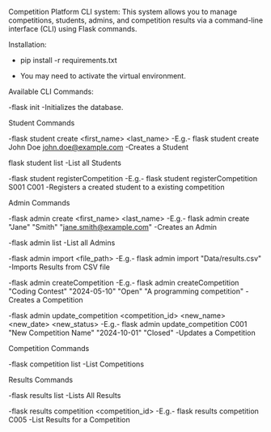 Competition Platform CLI system:
This system allows you to manage competitions, students, admins, and competition results via a command-line interface (CLI) using Flask commands.

Installation:
- pip install -r requirements.txt

- You may need to activate the virtual environment.

Available CLI Commands:

-flask init 
-Initializes the database.

Student Commands

-flask student create <first_name> <last_name> <email>
-E.g.- flask student create John Doe john.doe@example.com
-Creates a Student

flask student list
-List all Students

-flask student registerCompetition <StudentID> <CompetitionID>
-E.g.- flask student registerCompetition S001 C001 
-Registers a created student to a existing competition

Admin Commands

-flask admin create <first_name> <last_name> <email>
-E.g.- flask admin create "Jane" "Smith" "jane.smith@example.com"
-Creates an Admin

-flask admin list
-List all Admins

-flask admin import <file_path>
-E.g.- flask admin import "Data/results.csv"
-Imports Results from CSV file

-flask admin createCompetition <name> <date> <status> <description>
-E.g.- flask admin createCompetition "Coding Contest" "2024-05-10" "Open" "A programming competition"
-Creates a Competition

-flask admin update_competition <competition_id> <new_name> <new_date> <new_status>
-E.g.- flask admin update_competition C001 "New Competition Name" "2024-10-01" "Closed"
-Updates a Competition


Competition Commands

-flask competition list
-List Competitions


Results Commands

-flask results list
-Lists All Results

-flask results competition <competition_id>
-E.g.- flask results competition C005
-List Results for a Competition




